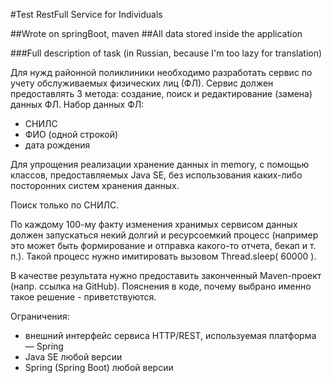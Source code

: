 #Test RestFull Service for Individuals

##Wrote on springBoot, maven
##All data stored inside the application

###Full description of task (in Russian, because I'm too lazy for translation)

Для нужд районной поликлиники необходимо разработать сервис по учету обслуживаемых физических лиц (ФЛ).
Сервис должен предоставлять 3 метода: создание, поиск и редактирование (замена) данных ФЛ.
Набор данных ФЛ:
- СНИЛС
- ФИО (одной строкой)
- дата рождения

Для упрощения реализации хранение данных in memory, с помощью классов, предоставляемых Java SE,
без использования каких-либо посторонних систем хранения данных.

Поиск только по СНИЛС.

По каждому 100-му факту изменения хранимых сервисом данных должен запускаться некий долгий и ресурсоемкий процесс
(например это может быть формирование и отправка какого-то отчета, бекап и т. п.).
Такой процесс нужно имитировать вызовом Thread.sleep( 60000 ).

В качестве результата нужно предоставить законченный Maven-проект (напр. ссылка на GitHub).
Пояснения в коде, почему выбрано именно такое решение - приветствуются.

Ограничения:
- внешний интерфейс сервиса HTTP/REST, используемая платформа — Spring
- Java SE любой версии
- Spring (Spring Boot) любой версии

